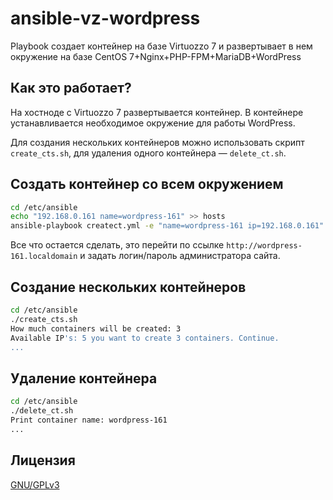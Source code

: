 ansible-vz-wordpress
====================
Playbook создает контейнер на базе Virtuozzo 7 и развертывает в нем окружение на базе CentOS 7+Nginx+PHP-FPM+MariaDB+WordPress

Как это работает?
-----------------
На хостноде с Virtuozzo 7 развертывается контейнер.
В контейнере устанавливается необходимое окружение для работы WordPress.

Для создания нескольких контейнеров можно использовать скрипт `create_cts.sh`, для удаления одного контейнера — `delete_ct.sh`.

Создать контейнер со всем окружением
------------------------------------
```bash
cd /etc/ansible
echo "192.168.0.161 name=wordpress-161" >> hosts
ansible-playbook createct.yml -e "name=wordpress-161 ip=192.168.0.161"
```
Все что остается сделать, это перейти по ссылке `http://wordpress-161.localdomain` и задать логин/пароль администратора сайта.

Создание нескольких контейнеров
-------------------------------
```bash
cd /etc/ansible
./create_cts.sh
How much containers will be created: 3
Available IP's: 5 you want to create 3 containers. Continue.
...
```

Удаление контейнера
-------------------
```bash
cd /etc/ansible
./delete_ct.sh
Print container name: wordpress-161
...
```

Лицензия
--------
[GNU/GPLv3](http://www.gnu.org/licenses/gpl)
